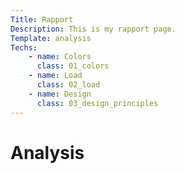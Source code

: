 ```yaml
---
Title: Rapport
Description: This is my rapport page.
Template: analysis
Techs: 
    - name: Colors
      class: 01_colors
    - name: Load
      class: 02_load
    - name: Design
      class: 03_design_principles
---
```


Analysis
==========================
